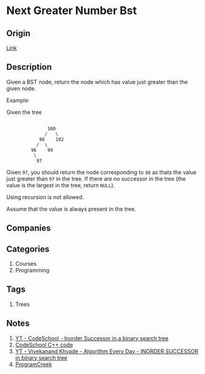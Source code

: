 # Next Greater Number Bst

## Origin

[Link](https://www.interviewbit.com/problems/next-greater-number-bst/)

## Description

Given a BST node, return the node which has value just greater than the given node.

Example:

Given the tree

```text

               100
              /   \
            98    102
           /  \
         96    99
          \
           97
```

Given `97`, you should return the node corresponding to `98` as thats the value just greater than `97` in the tree. If there are no successor in the tree (the value is the largest in the tree, return `NULL`).

Using recursion is not allowed.

Assume that the value is always present in the tree.

## Companies

## Categories

1. Courses
1. Programming

## Tags

1. Trees

## Notes

1. [YT - CodeSchool - Inorder Successor in a binary search tree](https://www.youtube.com/watch?v=5cPbNCrdotA)
1. [CodeSchool C++ code](https://gist.github.com/mycodeschool/6515e1ec66482faf9d79)
1. [YT - Vivekanand Khyade - Algorithm Every Day - INORDER SUCCESSOR in binary search tree](https://www.youtube.com/watch?v=JdmAYw5h3G8)
1. [ProgramCreek](https://www.programcreek.com/2014/05/leetcode-inorder-successor-in-bst-java/)